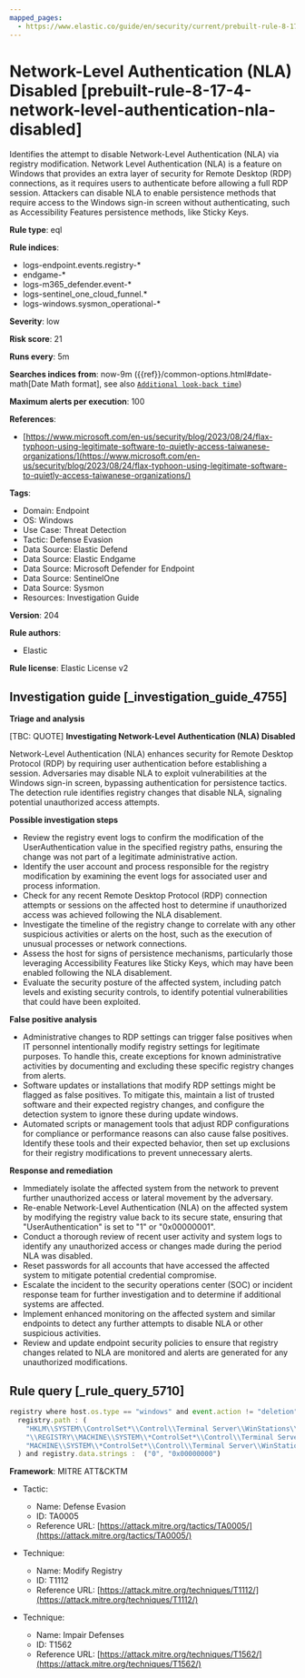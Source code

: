 ```yaml
---
mapped_pages:
  - https://www.elastic.co/guide/en/security/current/prebuilt-rule-8-17-4-network-level-authentication-nla-disabled.html
---
```


# Network-Level Authentication (NLA) Disabled [prebuilt-rule-8-17-4-network-level-authentication-nla-disabled]

Identifies the attempt to disable Network-Level Authentication (NLA) via registry modification. Network Level Authentication (NLA) is a feature on Windows that provides an extra layer of security for Remote Desktop (RDP) connections, as it requires users to authenticate before allowing a full RDP session. Attackers can disable NLA to enable persistence methods that require access to the Windows sign-in screen without authenticating, such as Accessibility Features persistence methods, like Sticky Keys.

**Rule type**: eql

**Rule indices**:

* logs-endpoint.events.registry-*
* endgame-*
* logs-m365_defender.event-*
* logs-sentinel_one_cloud_funnel.*
* logs-windows.sysmon_operational-*

**Severity**: low

**Risk score**: 21

**Runs every**: 5m

**Searches indices from**: now-9m ({{ref}}/common-options.html#date-math[Date Math format], see also [`Additional look-back time`](docs-content://solutions/security/detect-and-alert/create-detection-rule.md#rule-schedule))

**Maximum alerts per execution**: 100

**References**:

* [https://www.microsoft.com/en-us/security/blog/2023/08/24/flax-typhoon-using-legitimate-software-to-quietly-access-taiwanese-organizations/](https://www.microsoft.com/en-us/security/blog/2023/08/24/flax-typhoon-using-legitimate-software-to-quietly-access-taiwanese-organizations/)

**Tags**:

* Domain: Endpoint
* OS: Windows
* Use Case: Threat Detection
* Tactic: Defense Evasion
* Data Source: Elastic Defend
* Data Source: Elastic Endgame
* Data Source: Microsoft Defender for Endpoint
* Data Source: SentinelOne
* Data Source: Sysmon
* Resources: Investigation Guide

**Version**: 204

**Rule authors**:

* Elastic

**Rule license**: Elastic License v2

## Investigation guide [_investigation_guide_4755]

**Triage and analysis**

[TBC: QUOTE]
**Investigating Network-Level Authentication (NLA) Disabled**

Network-Level Authentication (NLA) enhances security for Remote Desktop Protocol (RDP) by requiring user authentication before establishing a session. Adversaries may disable NLA to exploit vulnerabilities at the Windows sign-in screen, bypassing authentication for persistence tactics. The detection rule identifies registry changes that disable NLA, signaling potential unauthorized access attempts.

**Possible investigation steps**

* Review the registry event logs to confirm the modification of the UserAuthentication value in the specified registry paths, ensuring the change was not part of a legitimate administrative action.
* Identify the user account and process responsible for the registry modification by examining the event logs for associated user and process information.
* Check for any recent Remote Desktop Protocol (RDP) connection attempts or sessions on the affected host to determine if unauthorized access was achieved following the NLA disablement.
* Investigate the timeline of the registry change to correlate with any other suspicious activities or alerts on the host, such as the execution of unusual processes or network connections.
* Assess the host for signs of persistence mechanisms, particularly those leveraging Accessibility Features like Sticky Keys, which may have been enabled following the NLA disablement.
* Evaluate the security posture of the affected system, including patch levels and existing security controls, to identify potential vulnerabilities that could have been exploited.

**False positive analysis**

* Administrative changes to RDP settings can trigger false positives when IT personnel intentionally modify registry settings for legitimate purposes. To handle this, create exceptions for known administrative activities by documenting and excluding these specific registry changes from alerts.
* Software updates or installations that modify RDP settings might be flagged as false positives. To mitigate this, maintain a list of trusted software and their expected registry changes, and configure the detection system to ignore these during update windows.
* Automated scripts or management tools that adjust RDP configurations for compliance or performance reasons can also cause false positives. Identify these tools and their expected behavior, then set up exclusions for their registry modifications to prevent unnecessary alerts.

**Response and remediation**

* Immediately isolate the affected system from the network to prevent further unauthorized access or lateral movement by the adversary.
* Re-enable Network-Level Authentication (NLA) on the affected system by modifying the registry value back to its secure state, ensuring that "UserAuthentication" is set to "1" or "0x00000001".
* Conduct a thorough review of recent user activity and system logs to identify any unauthorized access or changes made during the period NLA was disabled.
* Reset passwords for all accounts that have accessed the affected system to mitigate potential credential compromise.
* Escalate the incident to the security operations center (SOC) or incident response team for further investigation and to determine if additional systems are affected.
* Implement enhanced monitoring on the affected system and similar endpoints to detect any further attempts to disable NLA or other suspicious activities.
* Review and update endpoint security policies to ensure that registry changes related to NLA are monitored and alerts are generated for any unauthorized modifications.


## Rule query [_rule_query_5710]

```js
registry where host.os.type == "windows" and event.action != "deletion" and registry.value : "UserAuthentication" and
  registry.path : (
    "HKLM\\SYSTEM\\ControlSet*\\Control\\Terminal Server\\WinStations\\RDP-Tcp\\UserAuthentication",
    "\\REGISTRY\\MACHINE\\SYSTEM\\*ControlSet*\\Control\\Terminal Server\\WinStations\\RDP-Tcp\\UserAuthentication",
    "MACHINE\\SYSTEM\\*ControlSet*\\Control\\Terminal Server\\WinStations\\RDP-Tcp\\UserAuthentication"
  ) and registry.data.strings :  ("0", "0x00000000")
```

**Framework**: MITRE ATT&CKTM

* Tactic:

    * Name: Defense Evasion
    * ID: TA0005
    * Reference URL: [https://attack.mitre.org/tactics/TA0005/](https://attack.mitre.org/tactics/TA0005/)

* Technique:

    * Name: Modify Registry
    * ID: T1112
    * Reference URL: [https://attack.mitre.org/techniques/T1112/](https://attack.mitre.org/techniques/T1112/)

* Technique:

    * Name: Impair Defenses
    * ID: T1562
    * Reference URL: [https://attack.mitre.org/techniques/T1562/](https://attack.mitre.org/techniques/T1562/)



